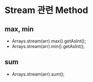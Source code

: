 # Stream 관련 Method


## max, min

* Arrays.stream(arr).max().getAsInt();
* Arrays.stream(arr).min().getAsInt();

## sum
* Arrays.stream(arr).sum();